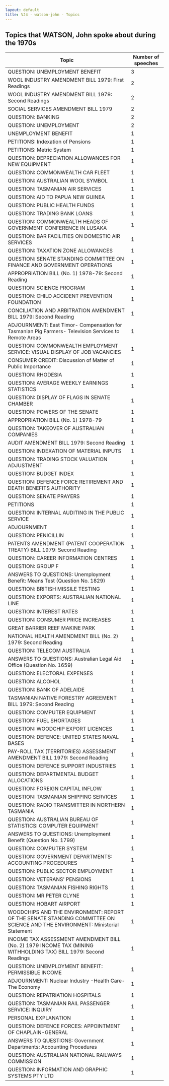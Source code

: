 ```yaml
---
layout: default
title: VJ4 - watson-john - Topics
---
```

## Topics that WATSON, John spoke about during the 1970s

| Topic | Number of speeches |
|--------------|----------------|
|QUESTION: UNEMPLOYMENT BENEFIT|3|
|WOOL INDUSTRY AMENDMENT BILL 1979: First Readings|2|
|WOOL INDUSTRY AMENDMENT BILL 1979: Second Readings|2|
|SOCIAL SERVICES AMENDMENT BILL 1979|2|
|QUESTION: BANKING|2|
|QUESTION: UNEMPLOYMENT|2|
|UNEMPLOYMENT BENEFIT|1|
|PETITIONS: Indexation of Pensions|1|
|PETITIONS: Metric System|1|
|QUESTION: DEPRECIATION ALLOWANCES FOR NEW EQUIPMENT|1|
|QUESTION: COMMONWEALTH CAR FLEET|1|
|QUESTION: AUSTRALIAN WOOL SYMBOL|1|
|QUESTION: TASMANIAN AIR SERVICES|1|
|QUESTION: AID TO PAPUA NEW GUINEA|1|
|QUESTION: PUBLIC HEALTH FUNDS|1|
|QUESTION: TRADING BANK LOANS|1|
|QUESTION: COMMONWEALTH HEADS OF GOVERNMENT CONFERENCE IN LUSAKA|1|
|QUESTION: BAR FACILITIES ON DOMESTIC AIR SERVICES|1|
|QUESTION: TAXATION ZONE ALLOWANCES|1|
|QUESTION: SENATE STANDING COMMITTEE ON FINANCE AND GOVERNMENT OPERATIONS|1|
|APPROPRIATION BILL (No. 1) 1978-79: Second Reading|1|
|QUESTION: SCIENCE PROGRAM|1|
|QUESTION: CHILD ACCIDENT PREVENTION FOUNDATION|1|
|CONCILIATION AND ARBITRATION AMENDMENT BILL 1979: Second Reading|1|
|ADJOURNMENT: East Timor- Compensation for Tasmanian Pig Farmers- Television Services to Remote Areas|1|
|QUESTION: COMMONWEALTH EMPLOYMENT SERVICE: VISUAL DISPLAY OF JOB VACANCIES|1|
|CONSUMER CREDIT: Discussion of Matter of Public Importance|1|
|QUESTION: RHODESIA|1|
|QUESTION: AVERAGE WEEKLY EARNINGS STATISTICS|1|
|QUESTION: DISPLAY OF FLAGS IN SENATE CHAMBER|1|
|QUESTION: POWERS OF THE SENATE|1|
|APPROPRIATION BILL (No. 1) 1978-79|1|
|QUESTION: TAKEOVER OF AUSTRALIAN COMPANIES|1|
|AUDIT AMENDMENT BILL 1979: Second Reading|1|
|QUESTION: INDEXATION OF MATERIAL INPUTS|1|
|QUESTION: TRADING STOCK VALUATION ADJUSTMENT|1|
|QUESTION: BUDGET INDEX|1|
|QUESTION: DEFENCE FORCE RETIREMENT AND DEATH BENEFITS AUTHORITY|1|
|QUESTION: SENATE PRAYERS|1|
|PETITIONS|1|
|QUESTION: INTERNAL AUDITING IN THE PUBLIC SERVICE|1|
|ADJOURNMENT|1|
|QUESTION: PENICILLIN|1|
|PATENTS AMENDMENT (PATENT COOPERATION TREATY) BILL 1979: Second Reading|1|
|QUESTION: CAREER INFORMATION CENTRES|1|
|QUESTION: GROUP F|1|
|ANSWERS TO QUESTIONS: Unemployment Benefit: Means Test (Question No. 1829)|1|
|QUESTION: BRITISH MISSILE TESTING|1|
|QUESTION: EXPORTS: AUSTRALIAN NATIONAL LINE|1|
|QUESTION: INTEREST RATES|1|
|QUESTION: CONSUMER PRICE INCREASES|1|
|GREAT BARRIER REEF MAKINE PARK|1|
|NATIONAL HEALTH AMENDMENT BILL (No. 2) 1979: Second Reading|1|
|QUESTION: TELECOM AUSTRALIA|1|
|ANSWERS TO QUESTIONS: Australian Legal Aid Office (Question No. 1659)|1|
|QUESTION: ELECTORAL EXPENSES|1|
|QUESTION: ALCOHOL|1|
|QUESTION: BANK OF ADELAIDE|1|
|TASMANIAN NATIVE FORESTRY AGREEMENT BILL 1979: Second Reading|1|
|QUESTION: COMPUTER EQUIPMENT|1|
|QUESTION: FUEL SHORTAGES|1|
|QUESTION: WOODCHIP EXPORT LICENCES|1|
|QUESTION: DEFENCE: UNITED STATES NAVAL BASES|1|
|PAY-ROLL TAX (TERRITORIES) ASSESSMENT AMENDMENT BILL 1979: Second Reading|1|
|QUESTION: DEFENCE SUPPORT INDUSTRIES|1|
|QUESTION: DEPARTMENTAL BUDGET ALLOCATIONS|1|
|QUESTION: FOREIGN CAPITAL INFLOW|1|
|QUESTION: TASMANIAN SHIPPING SERVICES|1|
|QUESTION: RADIO TRANSMITTER IN NORTHERN TASMANIA|1|
|QUESTION: AUSTRALIAN BUREAU OF STATISTICS: COMPUTER EQUIPMENT|1|
|ANSWERS TO QUESTIONS: Unemployment Benefit (Question No. 1799)|1|
|QUESTION: COMPUTER SYSTEM|1|
|QUESTION: GOVERNMENT DEPARTMENTS: ACCOUNTING PROCEDURES|1|
|QUESTION: PUBLIC SECTOR EMPLOYMENT|1|
|QUESTION: VETERANS' PENSIONS|1|
|QUESTION: TASMANIAN FISHING RIGHTS|1|
|QUESTION: MR PETER CLYNE|1|
|QUESTION: HOBART AIRPORT|1|
|WOODCHIPS AND THE ENVIRONMENT: REPORT OF THE SENATE STANDING COMMITTEE ON SCIENCE AND THE ENVIRONMENT: Ministerial Statement|1|
|INCOME TAX ASSESSMENT AMENDMENT BILL (No. 2) 1979 INCOME TAX (MINING WITHHOLDING TAX) BILL 1979: Second Readings|1|
|QUESTION: UNEMPLOYMENT BENEFIT: PERMISSIBLE INCOME|1|
|ADJOURNMENT: Nuclear Industry -Health Care- The Economy|1|
|QUESTION: REPATRIATION HOSPITALS|1|
|QUESTION: TASMANIAN RAIL PASSENGER SERVICE: INQUIRY|1|
|PERSONAL EXPLANATION|1|
|QUESTION: DEFENCE FORCES: APPOINTMENT OF CHAPLAIN-GENERAL|1|
|ANSWERS TO QUESTIONS: Government Departments: Accounting Procedures|1|
|QUESTION: AUSTRALIAN NATIONAL RAILWAYS COMMISSION|1|
|QUESTION: INFORMATION AND GRAPHIC SYSTEMS PTY LTD|1|
